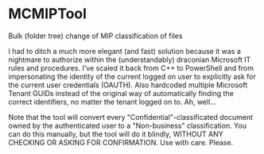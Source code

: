 # MCMIPTool
Bulk (folder tree) change of MIP classification of files

I had to ditch a much more elegant (and fast) solution because it was a nightmare to authorize within the (understandably) draconian Microsoft IT rules and procedures. I've scaled it back from C++ to PowerShell and from impersonating the identity of the current logged on user to explicitly ask for the current user credentials (OAUTH). Also hardcoded multiple Microsoft Tenant GUIDs instead of the original way of automatically finding the correct identifiers, no matter the tenant logged on to. Ah, well...

Note that the tool will convert every "Confidential"-classificated document owned by the authenticated user to a "Non-business" classification. You can do this manually, but the tool will do it blindly, WITHOUT ANY CHECKING OR ASKING FOR CONFIRMATION. Use with care. Please.
